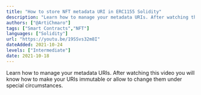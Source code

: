 ```yaml
---
title: "How to store NFT metadata URI in ERC1155 Solidity"
description: "Learn how to manage your metadata URIs. After watching this video you will know how to make your URIs immutable or allow to change them under special circumstances."
authors: ["@ArtiChmaro"]
tags: ["Smart Contracts","NFT"]
languages: ["Solidity"]
url: "https://youtu.be/19SSvs32m8I"
dateAdded: 2021-10-24
levels: ["Intermediate"]
date: 2021-10-18
---
```


Learn how to manage your metadata URIs. After watching this video you will know how to make your URIs immutable or allow to change them under special circumstances.